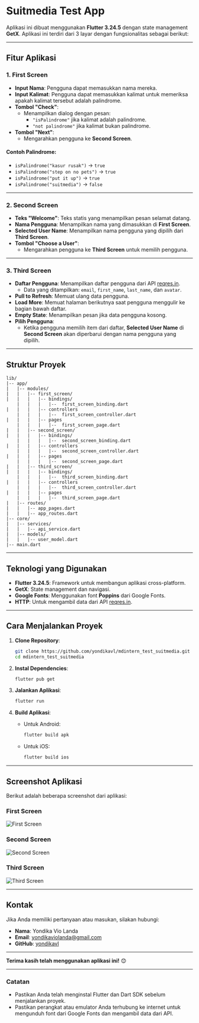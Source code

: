 # **Suitmedia Test App**

Aplikasi ini dibuat menggunakan **Flutter 3.24.5** dengan state management **GetX**. Aplikasi ini terdiri dari 3 layar dengan fungsionalitas sebagai berikut:

---

## **Fitur Aplikasi**

### **1. First Screen**

- **Input Nama**: Pengguna dapat memasukkan nama mereka.
- **Input Kalimat**: Pengguna dapat memasukkan kalimat untuk memeriksa apakah kalimat tersebut adalah palindrome.
- **Tombol "Check"**:
  - Menampilkan dialog dengan pesan:
    - `"isPalindrome"` jika kalimat adalah palindrome.
    - `"not palindrome"` jika kalimat bukan palindrome.
- **Tombol "Next"**:
  - Mengarahkan pengguna ke **Second Screen**.

#### **Contoh Palindrome**:

- `isPalindrome("kasur rusak")` -> `true`
- `isPalindrome("step on no pets")` -> `true`
- `isPalindrome("put it up")` -> `true`
- `isPalindrome("suitmedia")` -> `false`

---

### **2. Second Screen**

- **Teks "Welcome"**: Teks statis yang menampilkan pesan selamat datang.
- **Nama Pengguna**: Menampilkan nama yang dimasukkan di **First Screen**.
- **Selected User Name**: Menampilkan nama pengguna yang dipilih dari **Third Screen**.
- **Tombol "Choose a User"**:
  - Mengarahkan pengguna ke **Third Screen** untuk memilih pengguna.

---

### **3. Third Screen**

- **Daftar Pengguna**: Menampilkan daftar pengguna dari API [reqres.in](https://reqres.in/).
  - Data yang ditampilkan: `email`, `first_name`, `last_name`, dan `avatar`.
- **Pull to Refresh**: Memuat ulang data pengguna.
- **Load More**: Memuat halaman berikutnya saat pengguna menggulir ke bagian bawah daftar.
- **Empty State**: Menampilkan pesan jika data pengguna kosong.
- **Pilih Pengguna**:
  - Ketika pengguna memilih item dari daftar, **Selected User Name** di **Second Screen** akan diperbarui dengan nama pengguna yang dipilih.

---

## **Struktur Proyek**

```
lib/
|-- app/
|   |-- modules/
|   |   |-- first_screen/
|   |   |   |-- bindings/
    |   |   |   |--  first_screen_binding.dart
|   |   |   |-- controllers
    |   |   |   |--  first_screen_controller.dart
|   |   |   |-- pages
    |   |   |   |--  first_screen_page.dart
|   |   |-- second_screen/
|   |   |   |-- bindings/
    |   |   |   |--  second_screen_binding.dart
|   |   |   |-- controllers
    |   |   |   |--  second_screen_controller.dart
|   |   |   |-- pages
    |   |   |   |--  second_screen_page.dart
|   |   |-- third_screen/
|   |   |   |-- bindings/
    |   |   |   |--  third_screen_binding.dart
|   |   |   |-- controllers
    |   |   |   |--  third_screen_controller.dart
|   |   |   |-- pages
    |   |   |   |--  third_screen_page.dart
|   |-- routes/
|   |   |-- app_pages.dart
|   |   |-- app_routes.dart
|-- core/
|   |-- services/
|   |   |-- api_service.dart
|   |-- models/
|   |   |-- user_model.dart
|-- main.dart
```

---

## **Teknologi yang Digunakan**

- **Flutter 3.24.5**: Framework untuk membangun aplikasi cross-platform.
- **GetX**: State management dan navigasi.
- **Google Fonts**: Menggunakan font **Poppins** dari Google Fonts.
- **HTTP**: Untuk mengambil data dari API [reqres.in](https://reqres.in/).

---

## **Cara Menjalankan Proyek**

1. **Clone Repository**:

   ```bash
   git clone https://github.com/yondikavl/mdintern_test_suitmedia.git
   cd mdintern_test_suitmedia
   ```

2. **Instal Dependencies**:

   ```bash
   flutter pub get
   ```

3. **Jalankan Aplikasi**:

   ```bash
   flutter run
   ```

4. **Build Aplikasi**:
   - Untuk Android:
     ```bash
     flutter build apk
     ```
   - Untuk iOS:
     ```bash
     flutter build ios
     ```

---

## **Screenshot Aplikasi**

Berikut adalah beberapa screenshot dari aplikasi:

### **First Screen**

![First Screen](assets/screenshots/screenshot1.png)

### **Second Screen**

![Second Screen](assets/screenshots/screenshot2.png)

### **Third Screen**

![Third Screen](assets/screenshots/screenshot3.png)

---

## **Kontak**

Jika Anda memiliki pertanyaan atau masukan, silakan hubungi:

- **Nama**: Yondika Vio Landa
- **Email**: yondikaviolanda@gmail.com
- **GitHub**: [yondikavl](https://github.com/yondikavl)

---

**Terima kasih telah menggunakan aplikasi ini!** 😊

---

### **Catatan**

- Pastikan Anda telah menginstal Flutter dan Dart SDK sebelum menjalankan proyek.
- Pastikan perangkat atau emulator Anda terhubung ke internet untuk mengunduh font dari Google Fonts dan mengambil data dari API.
